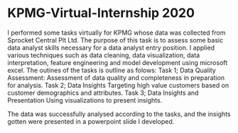 # KPMG-Virtual-Internship 2020
I performed some tasks virtually for KPMG whose data was collected from Sprocket Central Plt Ltd.
The purpose of this task is to assess some basic data analyst skills necessary for a data analyst entry position. I applied various techniques such as data cleaning, data visualization, data interpretation, feature engineering and model development using microsoft excel. The outines of the tasks is outline as folows: 
Task 1; Data Quality Assessment: Assessment of data quality and completeness in preparation for analysis. 
Task 2; Data Insights Targeting high value customers based on customer demographics and attributes. 
Task 3; Data Insights and Presentation Using visualizations to present insights.

The data was successfully analysed according to the tasks, and the insights gotten were presented in a powerpoint slide I developed.
